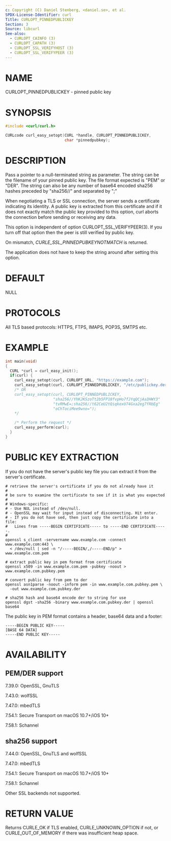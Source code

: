 ```yaml
---
c: Copyright (C) Daniel Stenberg, <daniel.se>, et al.
SPDX-License-Identifier: curl
Title: CURLOPT_PINNEDPUBLICKEY
Section: 3
Source: libcurl
See-also:
  - CURLOPT_CAINFO (3)
  - CURLOPT_CAPATH (3)
  - CURLOPT_SSL_VERIFYHOST (3)
  - CURLOPT_SSL_VERIFYPEER (3)
---
```


# NAME

CURLOPT_PINNEDPUBLICKEY - pinned public key

# SYNOPSIS

~~~c
#include <curl/curl.h>

CURLcode curl_easy_setopt(CURL *handle, CURLOPT_PINNEDPUBLICKEY,
                          char *pinnedpubkey);
~~~

# DESCRIPTION

Pass a pointer to a null-terminated string as parameter. The string can be the
filename of your pinned public key. The file format expected is "PEM" or
"DER". The string can also be any number of base64 encoded sha256 hashes
preceded by "sha256//" and separated by ";"

When negotiating a TLS or SSL connection, the server sends a certificate
indicating its identity. A public key is extracted from this certificate and
if it does not exactly match the public key provided to this option, curl
aborts the connection before sending or receiving any data.

This option is independent of option CURLOPT_SSL_VERIFYPEER(3). If you turn
off that option then the peer is still verified by public key.

On mismatch, *CURLE_SSL_PINNEDPUBKEYNOTMATCH* is returned.

The application does not have to keep the string around after setting this
option.

# DEFAULT

NULL

# PROTOCOLS

All TLS based protocols: HTTPS, FTPS, IMAPS, POP3S, SMTPS etc.

# EXAMPLE

~~~c
int main(void)
{
  CURL *curl = curl_easy_init();
  if(curl) {
    curl_easy_setopt(curl, CURLOPT_URL, "https://example.com");
    curl_easy_setopt(curl, CURLOPT_PINNEDPUBLICKEY, "/etc/publickey.der");
    /* OR
    curl_easy_setopt(curl, CURLOPT_PINNEDPUBLICKEY,
                     "sha256//YhKJKSzoTt2b5FP18fvpHo7fJYqQCjAa3HWY3"
                     "tvRMwE=;sha256//t62CeU2tQiqkexU74Gxa2eg7fRbEg"
                     "oChTociMee9wno=");
    */

    /* Perform the request */
    curl_easy_perform(curl);
  }
}
~~~

# PUBLIC KEY EXTRACTION

If you do not have the server's public key file you can extract it from the
server's certificate.
~~~
# retrieve the server's certificate if you do not already have it
#
# be sure to examine the certificate to see if it is what you expected
#
# Windows-specific:
# - Use NUL instead of /dev/null.
# - OpenSSL may wait for input instead of disconnecting. Hit enter.
# - If you do not have sed, then just copy the certificate into a file:
#   Lines from -----BEGIN CERTIFICATE----- to -----END CERTIFICATE-----.
#
openssl s_client -servername www.example.com -connect www.example.com:443 \
  < /dev/null | sed -n "/-----BEGIN/,/-----END/p" > www.example.com.pem

# extract public key in pem format from certificate
openssl x509 -in www.example.com.pem -pubkey -noout > www.example.com.pubkey.pem

# convert public key from pem to der
openssl asn1parse -noout -inform pem -in www.example.com.pubkey.pem \
  -out www.example.com.pubkey.der

# sha256 hash and base64 encode der to string for use
openssl dgst -sha256 -binary www.example.com.pubkey.der | openssl base64
~~~

The public key in PEM format contains a header, base64 data and a
footer:
~~~
-----BEGIN PUBLIC KEY-----
[BASE 64 DATA]
-----END PUBLIC KEY-----
~~~

# AVAILABILITY

## PEM/DER support

7.39.0: OpenSSL, GnuTLS

7.43.0: wolfSSL

7.47.0: mbedTLS

7.54.1: Secure Transport on macOS 10.7+/iOS 10+

7.58.1: Schannel

## sha256 support

7.44.0: OpenSSL, GnuTLS and wolfSSL

7.47.0: mbedTLS

7.54.1: Secure Transport on macOS 10.7+/iOS 10+

7.58.1: Schannel

Other SSL backends not supported.

# RETURN VALUE

Returns CURLE_OK if TLS enabled, CURLE_UNKNOWN_OPTION if not, or
CURLE_OUT_OF_MEMORY if there was insufficient heap space.
